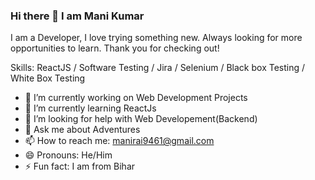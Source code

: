 ### Hi there 👋 I am Mani Kumar

I am a Developer, I love trying something new. Always looking for more opportunities to learn. Thank you for checking out!

Skills: ReactJS / Software Testing / Jira / Selenium / Black box Testing / White Box Testing 

- 🔭 I’m currently working on Web Development Projects
- 🌱 I’m currently learning ReactJs
- 🤔 I’m looking for help with Web Developement(Backend)
- 💬 Ask me about Adventures
- 📫 How to reach me: manirai9461@gmail.com
- 😄 Pronouns: He/Him
- ⚡ Fun fact: I am from Bihar
